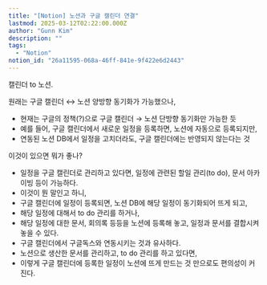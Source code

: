 ```yaml
---
title: "[Notion] 노션과 구글 캘린더 연결"
lastmod: 2025-03-12T02:22:00.000Z
author: "Gunn Kim"
description: ""
tags:
  - "Notion"
notion_id: "26a11595-068a-46ff-841e-9f422e6d2443"
---
```



캘린더 to 노션.


원래는 구글 캘린더 ↔ 노션 양방향 동기화가 가능했으나,

- 현재는 구글의 정책(?)으로 구글 캘린더 → 노션 단방향 동기화만 가능한 듯
- 예를 들어, 구글 캘린더에서 새로운 일정을 등록하면, 노션에 자동으로 등록되지만,
- 연동된 노션 DB에서 일정을 고치더라도, 구글 캘린더에는 반영되지 않는다는 것


이것이 있으면 뭐가 좋나?

- 일정을 구글 캘린더로 관리하고 있다면, 일정에 관련된 할일 관리(to do), 문서 아카이빙 등이 가능하다.
- 이것이 뭔 말인고 하니,
- 구글 캘린더에 일정이 등록되면, 노션 DB에 해당 일정이 동기화되어 뜨게 되고,
- 해당 일정에 대해서 to do 관리를 하거나,
- 해당 일정에 대한 문서, 회의록 등등을 노션에 등록해 놓고, 일정과 문서를 결합시켜 놓을 수 있다.
- 구글 캘린더에서 구글독스와 연동시키는 것과 유사하다.
- 노션으로 생산한 문서를 관리하고, to do 관리를 하고 있다면,
- 이렇게 구글 캘린더에 등록한 일정이 노션에 뜨게 만드는 것 만으로도 편의성이 커진다.



